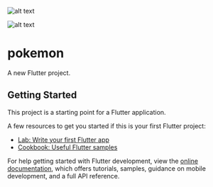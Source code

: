 ![alt text](https://user-images.githubusercontent.com/86644323/194031060-9be7d186-1adf-4fa8-836f-ec5a5fcee269.png)

![alt text]([http://url/to/img.png](https://user-images.githubusercontent.com/86644323/194031067-a9d2f313-7cdc-41a8-ac5a-8e75408a2494.png))

# pokemon

A new Flutter project.

## Getting Started

This project is a starting point for a Flutter application.

A few resources to get you started if this is your first Flutter project:

- [Lab: Write your first Flutter app](https://docs.flutter.dev/get-started/codelab)
- [Cookbook: Useful Flutter samples](https://docs.flutter.dev/cookbook)

For help getting started with Flutter development, view the
[online documentation](https://docs.flutter.dev/), which offers tutorials,
samples, guidance on mobile development, and a full API reference.
